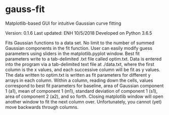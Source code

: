 # gauss-fit
Matplotlib-based GUI for intuitive Gaussian curve fitting

Version: 0.1.6
Last updated: ENH 10/5/2018
Developed on Python 3.6.5

Fits Gaussian functions to a data set. No limit to the number of summed Gaussian components in the fit function. User can easily modify guess parameters using sliders in the matplotlib.pyplot window. Best fit parameters write to a tab-delimited .txt file called optim.txt. Data is entered into the program via a tab-delimited text file at ./data.txt, where the first column is the x values, and each successive column will be fit as y values. The data written to optim.txt is written as fit parameters for different y arrays in each column. Within a column, reading down the cells, values correspond to best fit parameters for baseline, area of Gaussian component 1 (a1), mean of component 1 (m1), standard deviation of component 1 (s1), area of component 2 (a2), and so forth. Closing matplotlib window will open another window to fit the next column over. Unfortunately, you cannot (yet) move backwards through columns.
